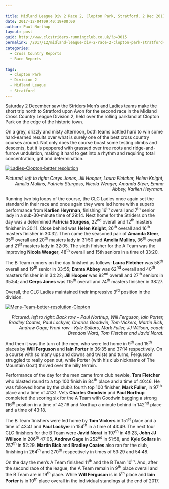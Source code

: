 ```yaml
---

title: Midland League Div 2 Race 2, Clopton Park, Stratford, 2 Dec 2017
date: 2017-12-04T09:40:19+00:00
author: Paul Northup
layout: post
guid: http://www.clcstriders-runningclub.co.uk/?p=3015
permalink: /2017/12/midland-league-div-2-race-2-clopton-park-stratford-2-dec-2017/
categories:
  - Cross Country Reports
  - Race Reports

tags:
  - Clopton Park
  - Division 2
  - Midland League
  - Stratford
---
```

Saturday 2 December saw the Striders Men’s and Ladies teams make the short trip north to Stratford upon Avon for the second race in the Midland Cross Country League Division 2, held over the rolling parkland at Clopton Park on the edge of the historic town.

On a grey, drizzly and misty afternoon, both teams battled hard to win some hard-earned results over what is surely one of the best cross country courses around. Not only does the course boast some testing climbs and descents, but it is peppered with grassed over tree roots and ridge-and-furrow undulation, making it hard to get into a rhythm and requiring total concentration, grit and determination.

[<img class="alignnone wp-image-3017" src="/Images/2017/12/Ladies-Clopton-better-resolution.jpg" alt="Ladies-Clopton-better resolution" width="800" height="550" srcset="/Images/2017/12/Ladies-Clopton-better-resolution.jpg 960w, /Images/2017/12/Ladies-Clopton-better-resolution-300x206.jpg 300w, /Images/2017/12/Ladies-Clopton-better-resolution-768x528.jpg 768w" sizes="(max-width: 800px) 100vw, 800px" />](/Images/2017/12/Ladies-Clopton-better-resolution.jpg)

<p style="text-align: right;">
  <em>Pictured, left to right: Cerys Jones, Jill Hooper, Laura Fletcher, Helen Knight, Amelia Mullins, Patricia Sturgess, Nicola Weager, Amanda Steer, Emma Abbey, Karlien Heyrman.</em>
</p>

Running two big loops of the course, the CLC Ladies once again set the standard in their race and once again they were led home with a superb performance from **Karlien Heyrman**, finishing 16<sup>th</sup> overall and 7<sup>th</sup> senior lady in a sub-30-minute time of 29:14. Next home for the Striders on the day was a determined **Patricia Sturgess**, 22<sup>nd</sup> overall and 12<sup>th</sup> masters finisher in 30:11. Close behind was **Helen Knight**, 26<sup>th</sup> overall and 16<sup>th</sup> masters finisher in 30:32. Then came the seasoned pair of **Amanda Steer**, 35<sup>th</sup> overall and 20<sup>th</sup> masters lady in 31:50 and **Amelia Mullins**, 36<sup>th</sup> overall and 21<sup>st</sup> masters lady in 32:05. The sixth finisher for the A Team was the improving **Nicola Weager**, 48<sup>th</sup> overall and 15th seniors in a time of 33:20.

The B Team runners on the day finished as follows: **Laura Fletcher** was 58<sup>th</sup> overall and 19<sup>th</sup> senior in 33:55; **Emma Abbey** was 62<sup>nd</sup> overall and 40<sup>th</sup> masters finisher in in 34:22; **Jill Hooper** was 92<sup>nd</sup> overall and 27<sup>th</sup> seniors in 35:54; and **Cerys Jones** was 115<sup>th</sup> overall and 74<sup>th</sup> masters finisher in 38:27.

Overall, the CLC Ladies maintained their impressive 3<sup>rd</sup> position in the division.

[<img class="alignnone wp-image-3018" src="/Images/2017/12/Mens-Team-better-resolution-Clopton.jpg" alt="Mens-Team-better-resolution-Clopton" width="800" height="576" srcset="/Images/2017/12/Mens-Team-better-resolution-Clopton.jpg 960w, /Images/2017/12/Mens-Team-better-resolution-Clopton-300x216.jpg 300w, /Images/2017/12/Mens-Team-better-resolution-Clopton-768x553.jpg 768w" sizes="(max-width: 800px) 100vw, 800px" />](/Images/2017/12/Mens-Team-better-resolution-Clopton.jpg)

<p style="text-align: right;">
  <em>Pictured, left to right: Back row – Paul Northup, Will Ferguson, Iain Porter, Bradley Coates, Paul Lockyer, Charles Goodwin, Tom Vickers, Martin Bick, Andrew Gage; Front row – Kyle Sollars, Mark Fuller, JJ Willson, coach Brendon Ward, Tom Fletcher and Javid Norat.</em>
</p>

And then it was the turn of the men, who were led home in 9<sup>th</sup> and 15<sup>th</sup> places by **Will Ferguson** and **Iain Porter** in 36:35 and 37:14 respectively. On a course with so many ups and downs and twists and turns, Fergusson struggled to really open out, while Porter (with his club nickname of The Mountain Goat) thrived over the hilly terrain.

Performance of the day for the men came from club newbie, **Tom Fletcher** who blasted round to a top 100 finish in 84<sup>th</sup> place and a time of 40:46. He was followed home by the club’s fourth top 100 finisher, **Mark Fuller**, in 97<sup>th</sup> place and a time of 41:31. Vets **Charles Goodwin** and **Paul Northup** completed the scoring six for the A Team with Goodwin bagging a strong 116<sup>th</sup> position in a time of 42:16 and Northup a minute behind in 142<sup>nd</sup> place and a time of 43:18.

The B Team finishers were led home by **Tom Vickers** in 151<sup>st</sup> place and a time of 43:41 and **Paul Lockyer** in 154<sup>th</sup> in a time of 43:49. The next four CLC finishers for the B Team were **Javid Norat** in 197<sup>th</sup> in 46:23, **John JJ Willson** in 206<sup>th</sup> 47:05, **Andrew Gage** in 252<sup>nd</sup> in 51:58, and **Kyle Sollars** in 257<sup>th</sup> in 52:29. **Martin Bick** and **Bradley Coates** also ran for the club, finishing in 264<sup>th</sup> and 270<sup>th</sup> respectively in times of 53:29 and 54:48.

On the day the men’s A Team finished 11<sup>th</sup> and the B Team 10<sup>th</sup>. And, after the second race of the league, the A Team remain in 9<sup>th</sup> place overall and the B Team are in 19<sup>th</sup> place. While **Will Ferguson** is in 5<sup>th</sup> place and **Iain Porter** is in 10<sup>th</sup> place overall in the individual standings at the end of 2017.
